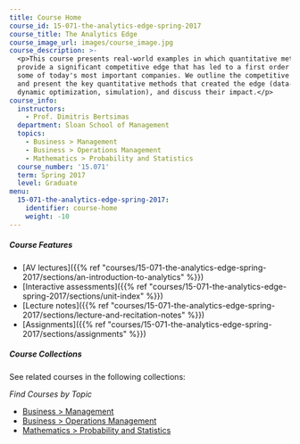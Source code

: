```yaml
---
title: Course Home
course_id: 15-071-the-analytics-edge-spring-2017
course_title: The Analytics Edge
course_image_url: images/course_image.jpg
course_description: >-
  <p>This course presents real-world examples in which quantitative methods
  provide a significant competitive edge that has led to a first order impact on
  some of today's most important companies. We outline the competitive landscape
  and present the key quantitative methods that created the edge (data-mining,
  dynamic optimization, simulation), and discuss their impact.</p>
course_info:
  instructors:
    - Prof. Dimitris Bertsimas
  department: Sloan School of Management
  topics:
    - Business > Management
    - Business > Operations Management
    - Mathematics > Probability and Statistics
  course_number: '15.071'
  term: Spring 2017
  level: Graduate
menu:
  15-071-the-analytics-edge-spring-2017:
    identifier: course-home
    weight: -10
---
```


##### Course Features

* [AV lectures]({{% ref "courses/15-071-the-analytics-edge-spring-2017/sections/an-introduction-to-analytics" %}})
* [Interactive assessments]({{% ref "courses/15-071-the-analytics-edge-spring-2017/sections/unit-index" %}})
* [Lecture notes]({{% ref "courses/15-071-the-analytics-edge-spring-2017/sections/lecture-and-recitation-notes" %}})
* [Assignments]({{% ref "courses/15-071-the-analytics-edge-spring-2017/sections/assignments" %}})

##### Course Collections

See related courses in the following collections:

_Find Courses by Topic_

* [Business > Management](#)
* [Business > Operations Management](#)
* [Mathematics > Probability and Statistics](#)
